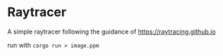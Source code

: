 # Raytracer

A simple raytracer following the guidance of https://raytracing.github.io

run with `cargo run > image.ppm`